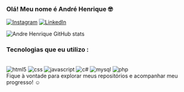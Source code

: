 ### Olá! Meu nome é André Henrique 🤓 

[![Instagram](https://img.shields.io/badge/Instagram-E4405F?style=for-the-badge&logo=instagram&logoColor=white)](https://www.instagram.com/andre__hms/)
[![LinkedIn](https://img.shields.io/badge/LinkedIn-0077B5?style=for-the-badge&logo=linkedin&logoColor=white)](https://www.linkedin.com/in/andrehenri-ti/)

![Andre Henrique GitHub stats](https://github-readme-stats.vercel.app/api?username=andrehms&show_icons=true&theme=dark)

### Tecnologias que eu utilizo : 
<div style="display:inline_block"><br/>
<img aling="center" alt="html5" src="https://img.shields.io/badge/HTML5-E34F26?style=for-the-badge&logo=html5&logoColor=white" />
<img aling="center" alt="css" src="https://img.shields.io/badge/CSS3-1572B6?style=for-the-badge&logo=css3&logoColor=white" />
<img aling="center" alt="javascript" src="https://img.shields.io/badge/JavaScript-F7DF1E?style=for-the-badge&logo=javascript&logoColor=black" />
<img aling="center" alt="c#" src="https://img.shields.io/badge/C%23-239120?style=for-the-badge&logo=c-sharp&logoColor=white" />
<img aling="center" alt="mysql" src="https://img.shields.io/badge/MySQL-00000F?style=for-the-badge&logo=mysql&logoColor=white" />
<img aling="center" alt="php" src="https://img.shields.io/badge/PHP-777BB4?style=for-the-badge&logo=php&logoColor=white" />
</div>
Fique à vontade para explorar meus repositórios e acompanhar meu progresso! ☺
